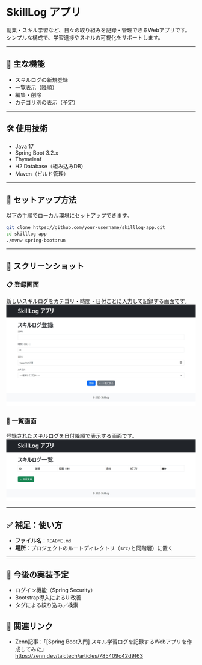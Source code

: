 # SkillLog アプリ

副業・スキル学習など、日々の取り組みを記録・管理できるWebアプリです。  
シンプルな構成で、学習進捗やスキルの可視化をサポートします。

---

## 📌 主な機能

- スキルログの新規登録
- 一覧表示（降順）
- 編集・削除
- カテゴリ別の表示（予定）

---

## 🛠 使用技術

- Java 17
- Spring Boot 3.2.x
- Thymeleaf
- H2 Database（組み込みDB）
- Maven（ビルド管理）

---

## 🚀 セットアップ方法

以下の手順でローカル環境にセットアップできます。

```bash
git clone https://github.com/your-username/skilllog-app.git
cd skilllog-app
./mvnw spring-boot:run
```

---

## 📸 スクリーンショット

### 📋 登録画面
新しいスキルログをカテゴリ・時間・日付ごとに入力して記録する画面です。
![登録画面](images/ws001_register.jpeg)

### 📝 一覧画面
登録されたスキルログを日付降順で表示する画面です。
![一覧画面](images/ws002_list.jpeg)


---

## ✅ 補足：使い方

- **ファイル名**：`README.md`
- **場所**：プロジェクトのルートディレクトリ（`src/`と同階層）に置く

---
## 🔧 今後の実装予定

- ログイン機能（Spring Security）
- Bootstrap導入によるUI改善
- タグによる絞り込み／検索

## 🔗 関連リンク
- Zenn記事：「[Spring Boot入門] スキル学習ログを記録するWebアプリを作成してみた」  
  https://zenn.dev/taictech/articles/785409c42d9f63

